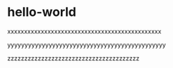 # hello-world

xxxxxxxxxxxxxxxxxxxxxxxxxxxxxxxxxxxxxxxxxxxxxx

yyyyyyyyyyyyyyyyyyyyyyyyyyyyyyyyyyyyyyyyyyyyyy

zzzzzzzzzzzzzzzzzzzzzzzzzzzzzzzzzzzzzzz
